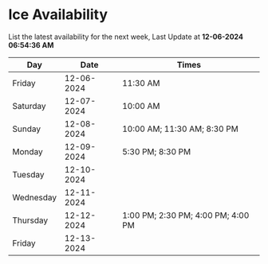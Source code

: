# Ice Availability

List the latest availability for the next week, Last Update at **12-06-2024 06:54:36 AM**

| Day         | Date        | Times       |
| ----------- | ----------- | ----------- |
|Friday|12-06-2024|11:30 AM|
|Saturday|12-07-2024|10:00 AM|
|Sunday|12-08-2024|10:00 AM; 11:30 AM; 8:30 PM|
|Monday|12-09-2024|5:30 PM; 8:30 PM|
|Tuesday|12-10-2024||
|Wednesday|12-11-2024||
|Thursday|12-12-2024|1:00 PM; 2:30 PM; 4:00 PM; 4:00 PM|
|Friday|12-13-2024||
